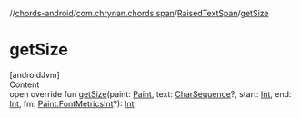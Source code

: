 //[chords-android](../../../index.md)/[com.chrynan.chords.span](../index.md)/[RaisedTextSpan](index.md)/[getSize](get-size.md)



# getSize  
[androidJvm]  
Content  
open override fun [getSize](get-size.md)(paint: [Paint](https://developer.android.com/reference/kotlin/android/graphics/Paint.html), text: [CharSequence](https://kotlinlang.org/api/latest/jvm/stdlib/kotlin/-char-sequence/index.html)?, start: [Int](https://kotlinlang.org/api/latest/jvm/stdlib/kotlin/-int/index.html), end: [Int](https://kotlinlang.org/api/latest/jvm/stdlib/kotlin/-int/index.html), fm: [Paint.FontMetricsInt](https://developer.android.com/reference/kotlin/android/graphics/Paint.FontMetricsInt.html)?): [Int](https://kotlinlang.org/api/latest/jvm/stdlib/kotlin/-int/index.html)  



